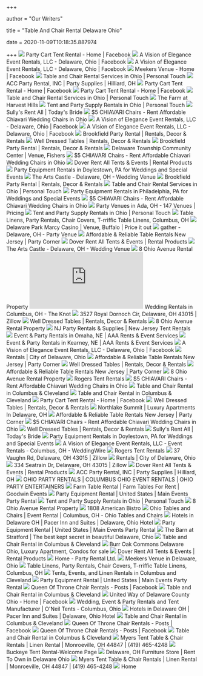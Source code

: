 +++
        
author = "Our Writers"
        
title = "Table And Chair Rental Delaware Ohio"
        
date = 2020-11-09T10:18:35.887974
        
+++
[ ![](https://lookaside.fbsbx.com/lookaside/crawler/media/?media_id=1148246221943596)](https://lookaside.fbsbx.com/lookaside/crawler/media/?media_id=1148246221943596) Party Cart Tent Rental - Home | Facebook
[ ![](https://lookaside.fbsbx.com/lookaside/crawler/media/?media_id=1137199823055485)](https://lookaside.fbsbx.com/lookaside/crawler/media/?media_id=1137199823055485) A Vision of Elegance Event Rentals, LLC - Delaware, Ohio | Facebook
[ ![](https://lookaside.fbsbx.com/lookaside/crawler/media/?media_id=3253220544786725)](https://lookaside.fbsbx.com/lookaside/crawler/media/?media_id=3253220544786725) A Vision of Elegance Event Rentals, LLC - Delaware, Ohio | Facebook
[ ![](https://lookaside.fbsbx.com/lookaside/crawler/media/?media_id=156959648995799)](https://lookaside.fbsbx.com/lookaside/crawler/media/?media_id=156959648995799) Meekers Venue - Home | Facebook
[ ![](https://personaltouchparty.com/wp-content/uploads/interior-chairs-wide.jpg)](https://personaltouchparty.com/wp-content/uploads/interior-chairs-wide.jpg) Table and Chair Rental Services in Ohio | Personal Touch
[ ![](https://le-cdn.hibuwebsites.com/9381c2b26db3460aa9667afcd3adecc3/dms3rep/multi/opt/Table%2Band%2BChair%2BRental%2Bpage%2Bphoto-640w.jpg)](https://le-cdn.hibuwebsites.com/9381c2b26db3460aa9667afcd3adecc3/dms3rep/multi/opt/Table%2Band%2BChair%2BRental%2Bpage%2Bphoto-640w.jpg) ACC Party Rental, INC | Party Supplies | Hilliard, OH
[ ![](https://lookaside.fbsbx.com/lookaside/crawler/media/?media_id=1148790268555858)](https://lookaside.fbsbx.com/lookaside/crawler/media/?media_id=1148790268555858) Party Cart Tent Rental - Home | Facebook
[ ![](https://lookaside.fbsbx.com/lookaside/crawler/media/?media_id=403305060493643)](https://lookaside.fbsbx.com/lookaside/crawler/media/?media_id=403305060493643) Party Cart Tent Rental - Home | Facebook
[ ![](https://personaltouchparty.com/wp-content/uploads/interior-chairs8.jpg)](https://personaltouchparty.com/wp-content/uploads/interior-chairs8.jpg) Table and Chair Rental Services in Ohio | Personal Touch
[ ![](https://images.squarespace-cdn.com/content/v1/58347e44b8a79bd50fc85130/1603308569600-MXOHPN6W4EEYJS424M4L/ke17ZwdGBToddI8pDm48kMXRibDYMhUiookWqwUxEZ97gQa3H78H3Y0txjaiv_0fDoOvxcdMmMKkDsyUqMSsMWxHk725yiiHCCLfrh8O1z4YTzHvnKhyp6Da-NYroOW3ZGjoBKy3azqku80C789l0luUmcNM2NMBIHLdYyXL-Jww_XBra4mrrAHD6FMA3bNKOBm5vyMDUBjVQdcIrt03OQ/Gustin_Wedding_02_008.jpg)](https://images.squarespace-cdn.com/content/v1/58347e44b8a79bd50fc85130/1603308569600-MXOHPN6W4EEYJS424M4L/ke17ZwdGBToddI8pDm48kMXRibDYMhUiookWqwUxEZ97gQa3H78H3Y0txjaiv_0fDoOvxcdMmMKkDsyUqMSsMWxHk725yiiHCCLfrh8O1z4YTzHvnKhyp6Da-NYroOW3ZGjoBKy3azqku80C789l0luUmcNM2NMBIHLdYyXL-Jww_XBra4mrrAHD6FMA3bNKOBm5vyMDUBjVQdcIrt03OQ/Gustin_Wedding_02_008.jpg) The Farm at Harvest Hills
[ ![](https://personaltouchparty.com/wp-content/uploads/interior-wedding5.jpg)](https://personaltouchparty.com/wp-content/uploads/interior-wedding5.jpg) Tent and Party Supply Rentals in Ohio | Personal Touch
[ ![](https://todaysbride.com/wp-content/uploads/2017/12/SullysPartyRental-2.jpg)](https://todaysbride.com/wp-content/uploads/2017/12/SullysPartyRental-2.jpg) Sully's Rent All | Today's Bride
[ ![](https://rentweddingchairs.com/wp-content/uploads/2020/02/Mundy1-450x450.jpg)](https://rentweddingchairs.com/wp-content/uploads/2020/02/Mundy1-450x450.jpg) $5 CHIAVARI Chairs - Rent Affordable Chiavari Wedding Chairs in Ohio
[ ![](https://lookaside.fbsbx.com/lookaside/crawler/media/?media_id=3253220551453391)](https://lookaside.fbsbx.com/lookaside/crawler/media/?media_id=3253220551453391) A Vision of Elegance Event Rentals, LLC - Delaware, Ohio | Facebook
[ ![](https://lookaside.fbsbx.com/lookaside/crawler/media/?media_id=3253220548120058)](https://lookaside.fbsbx.com/lookaside/crawler/media/?media_id=3253220548120058) A Vision of Elegance Event Rentals, LLC - Delaware, Ohio | Facebook
[ ![](https://premierbridewisconsin.com/wp-content/uploads/sites/36/2019/08/700-brookfield-party-rental-7-400x600.jpg)](https://premierbridewisconsin.com/wp-content/uploads/sites/36/2019/08/700-brookfield-party-rental-7-400x600.jpg) Brookfield Party Rental | Rentals, Decor & Rentals
[ ![](https://premierbridewisconsin.com/wp-content/uploads/sites/36/2019/08/269-well-dressed-tables-12-900x600.jpg)](https://premierbridewisconsin.com/wp-content/uploads/sites/36/2019/08/269-well-dressed-tables-12-900x600.jpg) Well Dressed Tables | Rentals, Decor & Rentals
[ ![](https://premierbridewisconsin.com/wp-content/uploads/sites/36/2019/08/700-brookfield-party-rental-2-900x600.png)](https://premierbridewisconsin.com/wp-content/uploads/sites/36/2019/08/700-brookfield-party-rental-2-900x600.png) Brookfield Party Rental | Rentals, Decor & Rentals
[ ![](https://cdn.wedding-spot.com/images/venues/14408/Delaware-Township-Community-Center-Fishers-IN-4f529a70-df1e-4a39-bf1b-de2872cb27d9.jpg)](https://cdn.wedding-spot.com/images/venues/14408/Delaware-Township-Community-Center-Fishers-IN-4f529a70-df1e-4a39-bf1b-de2872cb27d9.jpg) Delaware Township Community Center | Venue, Fishers
[ ![](https://rentweddingchairs.com/wp-content/uploads/2020/02/FB_IMG_1581984678935.jpg)](https://rentweddingchairs.com/wp-content/uploads/2020/02/FB_IMG_1581984678935.jpg) $5 CHIAVARI Chairs - Rent Affordable Chiavari Wedding Chairs in Ohio
[ ![](http://www.tentsevents.net/pics/table_banq.jpg)](http://www.tentsevents.net/pics/table_banq.jpg) Dover Rent All Tents & Events | Rental Products
[ ![](https://eventective-media.azureedge.net/2498795_md.jpg)](https://eventective-media.azureedge.net/2498795_md.jpg) Party Equipment Rentals in Doylestown, PA for Weddings and Special Events
[ ![](https://eventective-media.azureedge.net/2382467_lg.jpg)](https://eventective-media.azureedge.net/2382467_lg.jpg) The Arts Castle - Delaware, OH - Wedding Venue
[ ![](https://premierbridewisconsin.com/wp-content/uploads/sites/36/2019/08/700-brookfield-party-rental-10-600x600.jpg)](https://premierbridewisconsin.com/wp-content/uploads/sites/36/2019/08/700-brookfield-party-rental-10-600x600.jpg) Brookfield Party Rental | Rentals, Decor & Rentals
[ ![](https://personaltouchparty.com/wp-content/uploads/interior-chairs2.jpg)](https://personaltouchparty.com/wp-content/uploads/interior-chairs2.jpg) Table and Chair Rental Services in Ohio | Personal Touch
[ ![](https://eventective-media.azureedge.net/1326117.jpg)](https://eventective-media.azureedge.net/1326117.jpg) Party Equipment Rentals in Philadelphia, PA for Weddings and Special Events
[ ![](https://rentweddingchairs.com/wp-content/uploads/2019/03/White-Chair-Thumbnail.jpg)](https://rentweddingchairs.com/wp-content/uploads/2019/03/White-Chair-Thumbnail.jpg) $5 CHIAVARI Chairs - Rent Affordable Chiavari Wedding Chairs in Ohio
[ ![](https://eventective-media.azureedge.net/2608767_md.jpg)](https://eventective-media.azureedge.net/2608767_md.jpg) Party Venues in Ada, OH - 147 Venues | Pricing
[ ![](https://personaltouchparty.com/wp-content/uploads/interior-wedding6.jpg)](https://personaltouchparty.com/wp-content/uploads/interior-wedding6.jpg) Tent and Party Supply Rentals in Ohio | Personal Touch
[ ![](https://www.trriffic.com/images/home-1.png)](https://www.trriffic.com/images/home-1.png) Table Linens, Party Rentals, Chair Covers, T-rriffic Table Linens,  Columbus, OH
[ ![](https://cdn.wedding-spot.com/__sized__/images/venues/11096/Delaware-Park-Marcy-Casino-Buffalo-NY-48e38145-f11b-4c1f-b739-dad4b93be5b5.1575683340-97450e389c42885476f1fbe9bc5bca5a.jpg)](https://cdn.wedding-spot.com/__sized__/images/venues/11096/Delaware-Park-Marcy-Casino-Buffalo-NY-48e38145-f11b-4c1f-b739-dad4b93be5b5.1575683340-97450e389c42885476f1fbe9bc5bca5a.jpg) Delaware Park Marcy Casino | Venue, Buffalo | Price it out
[ ![](https://eventective-media.azureedge.net/2439927_lg.jpg)](https://eventective-media.azureedge.net/2439927_lg.jpg) gather - Delaware, OH - Party Venue
[ ![](https://partycorner.com/wp-content/uploads/2020/02/36-inch-round-table-event-party-weddings-rentals-tampa-clearwater-st-petersburg-e1583851155836.jpg)](https://partycorner.com/wp-content/uploads/2020/02/36-inch-round-table-event-party-weddings-rentals-tampa-clearwater-st-petersburg-e1583851155836.jpg) Affordable & Reliable Table Rentals New Jersey | Party Corner
[ ![](http://www.tentsevents.net/pics/Fruitwood_w_Harvest_at_NVV_(2).jpg)](http://www.tentsevents.net/pics/Fruitwood_w_Harvest_at_NVV_(2).jpg) Dover Rent All Tents & Events | Rental Products
[ ![](https://eventective-media.azureedge.net/2178918_lg.jpg)](https://eventective-media.azureedge.net/2178918_lg.jpg) The Arts Castle - Delaware, OH - Wedding Venue
[ ![](https://www.jacklingo.com/images/rentals/properties/224712/ohio8-10-1559702051.jpg)](https://www.jacklingo.com/images/rentals/properties/224712/ohio8-10-1559702051.jpg) 8 Ohio Avenue Rental Property
[ ![](https://media-api.xogrp.com/images/07688f85-9af0-4cf3-a244-bc9d54c1d684~rs_400.h)](https://media-api.xogrp.com/images/07688f85-9af0-4cf3-a244-bc9d54c1d684~rs_400.h) Wedding Rentals in Columbus, OH - The Knot
[ ![](https://photos.zillowstatic.com/fp/65f018342745c65c0475c69730255e93-cc_ft_1536.jpg)](https://photos.zillowstatic.com/fp/65f018342745c65c0475c69730255e93-cc_ft_1536.jpg) 3527 Royal Dornoch Cir, Delaware, OH 43015 | Zillow
[ ![](https://premierbridewisconsin.com/wp-content/uploads/sites/36/2019/08/269-well-dressed-tables-6-900x600.jpg)](https://premierbridewisconsin.com/wp-content/uploads/sites/36/2019/08/269-well-dressed-tables-6-900x600.jpg) Well Dressed Tables | Rentals, Decor & Rentals
[ ![](https://www.jacklingo.com/images/rentals/properties/224712/ohio8-9-1559702051.jpg)](https://www.jacklingo.com/images/rentals/properties/224712/ohio8-9-1559702051.jpg) 8 Ohio Avenue Rental Property
[ ![](https://partycorner.com/wp-content/uploads/2020/02/about-us.jpg)](https://partycorner.com/wp-content/uploads/2020/02/about-us.jpg) NJ Party Rentals & Supplies | New Jersey Tent Rentals
[ ![](https://aaarentsevents.com/wp-content/uploads/2017/05/aaa-rents-event-services-omaha-showroom-interior.jpg)](https://aaarentsevents.com/wp-content/uploads/2017/05/aaa-rents-event-services-omaha-showroom-interior.jpg) Event & Party Rentals in Omaha, NE | AAA Rents & Event Services
[ ![](https://aaarentsevents.com/wp-content/uploads/2017/05/aaa-rents-event-services-diamond-room2.jpg)](https://aaarentsevents.com/wp-content/uploads/2017/05/aaa-rents-event-services-diamond-room2.jpg) Event & Party Rentals in Kearney, NE | AAA Rents & Event Services
[ ![](https://lookaside.fbsbx.com/lookaside/crawler/media/?media_id=141004819341662)](https://lookaside.fbsbx.com/lookaside/crawler/media/?media_id=141004819341662) A Vision of Elegance Event Rentals, LLC - Delaware, Ohio | Facebook
[ ![](http://www.delawareohio.net/wp-content/uploads/Vets-3-season-300x225.jpg)](http://www.delawareohio.net/wp-content/uploads/Vets-3-season-300x225.jpg) Rentals | City of Delaware, Ohio
[ ![](https://partycorner.com/wp-content/uploads/2020/02/4ft-table-e1583852151553.jpg)](https://partycorner.com/wp-content/uploads/2020/02/4ft-table-e1583852151553.jpg) Affordable & Reliable Table Rentals New Jersey | Party Corner
[ ![](https://premierbridewisconsin.com/wp-content/uploads/sites/36/2019/08/269-well-dressed-tables-4-900x600.jpg)](https://premierbridewisconsin.com/wp-content/uploads/sites/36/2019/08/269-well-dressed-tables-4-900x600.jpg) Well Dressed Tables | Rentals, Decor & Rentals
[ ![](https://partycorner.com/wp-content/uploads/2020/02/cocktail-table-1-1.jpg)](https://partycorner.com/wp-content/uploads/2020/02/cocktail-table-1-1.jpg) Affordable & Reliable Table Rentals New Jersey | Party Corner
[ ![](https://www.jacklingo.com/images/rentals/properties/224712/ohio8-8-1559702051.jpg)](https://www.jacklingo.com/images/rentals/properties/224712/ohio8-8-1559702051.jpg) 8 Ohio Avenue Rental Property
[ ![](http://www.rogerstentrental.com/images_ss/01.jpg)](http://www.rogerstentrental.com/images_ss/01.jpg) Rogers Tent Rentals
[ ![](https://rentweddingchairs.com/wp-content/uploads/2020/01/White-Chair-Only.png)](https://rentweddingchairs.com/wp-content/uploads/2020/01/White-Chair-Only.png) $5 CHIAVARI Chairs - Rent Affordable Chiavari Wedding Chairs in Ohio
[ ![](https://lirents.net/wp-content/uploads/Round36in-585x585.jpg)](https://lirents.net/wp-content/uploads/Round36in-585x585.jpg) Table and Chair Rental in Columbus & Cleveland
[ ![](https://lirents.net/wp-content/uploads/4ft-Banquet-400x400.jpg)](https://lirents.net/wp-content/uploads/4ft-Banquet-400x400.jpg) Table and Chair Rental in Columbus & Cleveland
[ ![](https://lookaside.fbsbx.com/lookaside/crawler/media/?media_id=1148248228610062)](https://lookaside.fbsbx.com/lookaside/crawler/media/?media_id=1148248228610062) Party Cart Tent Rental - Home | Facebook
[ ![](https://premierbridewisconsin.com/wp-content/uploads/sites/36/2019/08/269-well-dressed-tables-10-900x600.jpg)](https://premierbridewisconsin.com/wp-content/uploads/sites/36/2019/08/269-well-dressed-tables-10-900x600.jpg) Well Dressed Tables | Rentals, Decor & Rentals
[ ![](https://www.northlakesummit.com/wp-content/uploads/2018/10/Northlake-Summit-Amenities-5-900x600.jpg)](https://www.northlakesummit.com/wp-content/uploads/2018/10/Northlake-Summit-Amenities-5-900x600.jpg) Northlake Summit | Luxury Apartments In Delaware, OH
[ ![](https://www.partycorner.com/wp-content/uploads/2020/02/Table-Rentals.jpg)](https://www.partycorner.com/wp-content/uploads/2020/02/Table-Rentals.jpg) Affordable & Reliable Table Rentals New Jersey | Party Corner
[ ![](https://rentweddingchairs.com/wp-content/uploads/2020/02/IMG_3003-450x450.jpg)](https://rentweddingchairs.com/wp-content/uploads/2020/02/IMG_3003-450x450.jpg) $5 CHIAVARI Chairs - Rent Affordable Chiavari Wedding Chairs in Ohio
[ ![](https://premierbridewisconsin.com/wp-content/uploads/sites/36/2019/08/269-well-dressed-tables-7-900x600.jpg)](https://premierbridewisconsin.com/wp-content/uploads/sites/36/2019/08/269-well-dressed-tables-7-900x600.jpg) Well Dressed Tables | Rentals, Decor & Rentals
[ ![](https://todaysbride.com/wp-content/uploads/2017/12/new-2-web.jpg)](https://todaysbride.com/wp-content/uploads/2017/12/new-2-web.jpg) Sully's Rent All | Today's Bride
[ ![](https://eventective-media.azureedge.net/2498799_md.jpg)](https://eventective-media.azureedge.net/2498799_md.jpg) Party Equipment Rentals in Doylestown, PA for Weddings and Special Events
[ ![](https://cdn0.weddingwire.com/emp/fotos/0/5/3/1/8/4/o-chairs_51_481350-157801593881350.jpg)](https://cdn0.weddingwire.com/emp/fotos/0/5/3/1/8/4/o-chairs_51_481350-157801593881350.jpg) A Vision of Elegance Event Rentals, LLC - Event Rentals - Columbus, OH -  WeddingWire
[ ![](http://www.rogerstentrental.com/images/bannerlite.gif)](http://www.rogerstentrental.com/images/bannerlite.gif) Rogers Tent Rentals
[ ![](https://photos.zillowstatic.com/fp/aaed0b9255e67e11dc48008cb8f86961-cc_ft_384.jpg)](https://photos.zillowstatic.com/fp/aaed0b9255e67e11dc48008cb8f86961-cc_ft_384.jpg) 37 Vaughn Rd, Delaware, OH 43015 | Zillow
[ ![](http://www.delawareohio.net/wp-content/uploads/10delawareplay10-300x201.jpg)](http://www.delawareohio.net/wp-content/uploads/10delawareplay10-300x201.jpg) Rentals | City of Delaware, Ohio
[ ![](https://photos.zillowstatic.com/fp/1533c39b2d7583be7b7a7875899a5a64-cc_ft_384.jpg)](https://photos.zillowstatic.com/fp/1533c39b2d7583be7b7a7875899a5a64-cc_ft_384.jpg) 334 Seatrain Dr, Delaware, OH 43015 | Zillow
[ ![](http://www.tentsevents.net/pics/farmhouse_tables_blue_goblets_crossback_chairs2.jpg)](http://www.tentsevents.net/pics/farmhouse_tables_blue_goblets_crossback_chairs2.jpg) Dover Rent All Tents & Events | Rental Products
[ ![](https://le-cdn.hibuwebsites.com/9381c2b26db3460aa9667afcd3adecc3/dms3rep/multi/opt/Party%2BRental%2BHome%2BPage%2Bpict-640w.PNG)](https://le-cdn.hibuwebsites.com/9381c2b26db3460aa9667afcd3adecc3/dms3rep/multi/opt/Party%2BRental%2BHome%2BPage%2Bpict-640w.PNG) ACC Party Rental, INC | Party Supplies | Hilliard, OH
[ ![](https://static.wixstatic.com/media/339d30_07e8e465af4e4d759757ee2359bd3bfc~mv2.jpg/v1/fill/w_1366,h_507,al_c,q_85/339d30_07e8e465af4e4d759757ee2359bd3bfc~mv2.webp)](https://static.wixstatic.com/media/339d30_07e8e465af4e4d759757ee2359bd3bfc~mv2.jpg/v1/fill/w_1366,h_507,al_c,q_85/339d30_07e8e465af4e4d759757ee2359bd3bfc~mv2.webp) OHIO PARTY RENTALS | COLUMBUS OHIO EVENT RENTALS | OHIO PARTY ENTERTAINERS
[ ![](https://www.goodwinrentals.com/wp-content/uploads/2015/12/athens-farm-tables-for-rent-in-georgia.jpg)](https://www.goodwinrentals.com/wp-content/uploads/2015/12/athens-farm-tables-for-rent-in-georgia.jpg) Farm Table Rental | Farm Tables For Rent | Goodwin Events
[ ![](https://static.wixstatic.com/media/2e0a9e_3e4783a9ebe042a58c44805e2972bb8f~mv2_d_3012_1340_s_2.jpg/v1/fit/w_2500,h_1330,al_c/2e0a9e_3e4783a9ebe042a58c44805e2972bb8f~mv2_d_3012_1340_s_2.jpg)](https://static.wixstatic.com/media/2e0a9e_3e4783a9ebe042a58c44805e2972bb8f~mv2_d_3012_1340_s_2.jpg/v1/fit/w_2500,h_1330,al_c/2e0a9e_3e4783a9ebe042a58c44805e2972bb8f~mv2_d_3012_1340_s_2.jpg) Party Equipment Rental | United States | Main Events Party Rental
[ ![](https://personaltouchparty.com/wp-content/uploads/masthead2.jpg)](https://personaltouchparty.com/wp-content/uploads/masthead2.jpg) Tent and Party Supply Rentals in Ohio | Personal Touch
[ ![](https://www.jacklingo.com/images/rentals/properties/224712/ohio8-4-1559702051.jpg)](https://www.jacklingo.com/images/rentals/properties/224712/ohio8-4-1559702051.jpg) 8 Ohio Avenue Rental Property
[ ![](https://images.squarespace-cdn.com/content/v1/52f9630ce4b0f2287492edb7/1559846887559-FGXAVVVQ2QNYE7XQYNYE/ke17ZwdGBToddI8pDm48kDqh_cQocK8JBSHUbTtZS4V7gQa3H78H3Y0txjaiv_0fDoOvxcdMmMKkDsyUqMSsMWxHk725yiiHCCLfrh8O1z4YTzHvnKhyp6Da-NYroOW3ZGjoBKy3azqku80C789l0mhydAgiKdIfeAoxVgE7c7otVu-iuppiBK0j_Ge_g7ihEgP-6XovtMB7o2cl57mPDg/unnamed.jpg?format=2500w)](https://images.squarespace-cdn.com/content/v1/52f9630ce4b0f2287492edb7/1559846887559-FGXAVVVQ2QNYE7XQYNYE/ke17ZwdGBToddI8pDm48kDqh_cQocK8JBSHUbTtZS4V7gQa3H78H3Y0txjaiv_0fDoOvxcdMmMKkDsyUqMSsMWxHk725yiiHCCLfrh8O1z4YTzHvnKhyp6Da-NYroOW3ZGjoBKy3azqku80C789l0mhydAgiKdIfeAoxVgE7c7otVu-iuppiBK0j_Ge_g7ihEgP-6XovtMB7o2cl57mPDg/unnamed.jpg?format=2500w) 1808 American Bistro
[ ![](https://ohiotablesandchairs.com/wp-content/uploads/2020/04/cropped-Logo-No-Slogan-1-1-e1595017350370.png)](https://ohiotablesandchairs.com/wp-content/uploads/2020/04/cropped-Logo-No-Slogan-1-1-e1595017350370.png) Ohio Tables and Chairs | Event Rental | Columbus, OH - Ohio Tables and  Chairs
[ ![](http://www.pacerinnandsuitesmotel.com/images/slider/slide2.jpg)](http://www.pacerinnandsuitesmotel.com/images/slider/slide2.jpg) Hotels in Delaware OH | Pacer Inn and Suites | Delaware, Ohio Hotel
[ ![](https://static.wixstatic.com/media/64ed79_0faeed712f1a4d6a8020b188758afbfe~mv2_d_3000_2250_s_2.jpg/v1/fill/w_640,h_636,al_c,q_85,usm_0.66_1.00_0.01/64ed79_0faeed712f1a4d6a8020b188758afbfe~mv2_d_3000_2250_s_2.webp)](https://static.wixstatic.com/media/64ed79_0faeed712f1a4d6a8020b188758afbfe~mv2_d_3000_2250_s_2.jpg/v1/fill/w_640,h_636,al_c,q_85,usm_0.66_1.00_0.01/64ed79_0faeed712f1a4d6a8020b188758afbfe~mv2_d_3000_2250_s_2.webp) Party Equipment Rental | United States | Main Events Party Rental
[ ![](https://barnatstratford.org/wp-content/uploads/2019/06/corp-pic-high-res.jpeg)](https://barnatstratford.org/wp-content/uploads/2019/06/corp-pic-high-res.jpeg) The Barn at Stratford | The best kept secret in beautiful Delaware, Ohio
[ ![](https://lirents.net/wp-content/uploads/FarmTable-2-585x585.jpg)](https://lirents.net/wp-content/uploads/FarmTable-2-585x585.jpg) Table and Chair Rental in Columbus & Cleveland
[ ![](https://www.trepluscommunities.com/sites/default/files/inline-images/interior_of_luxury_apartments_in_Delaware_Ohio.jpg)](https://www.trepluscommunities.com/sites/default/files/inline-images/interior_of_luxury_apartments_in_Delaware_Ohio.jpg) Burr Oak Commons Delaware Ohio, Luxury Apartment, Condos for sale
[ ![](http://www.tentsevents.net/pics/TABLE_KING_BANQ_8ftX42inch.jpg)](http://www.tentsevents.net/pics/TABLE_KING_BANQ_8ftX42inch.jpg) Dover Rent All Tents & Events | Rental Products
[ ![](https://s7d2.scene7.com/is/image/PartyRental/homeHero_02_11112019_desktop?wid=1920)](https://s7d2.scene7.com/is/image/PartyRental/homeHero_02_11112019_desktop?wid=1920) Home - Party Rental Ltd.
[ ![](https://www.receptionhalls.com/media/OH/12884/photos/meekers-venue-3_1578415939.jpg)](https://www.receptionhalls.com/media/OH/12884/photos/meekers-venue-3_1578415939.jpg) Meekers Venue in Delaware, Ohio
[ ![](https://www.trriffic.com/images/og-ad.jpg)](https://www.trriffic.com/images/og-ad.jpg) Table Linens, Party Rentals, Chair Covers, T-rriffic Table Linens,  Columbus, OH
[ ![](https://lirents.net/wp-content/uploads/hp_button_03.jpg)](https://lirents.net/wp-content/uploads/hp_button_03.jpg) Tents, Events, and Linen Rentals in Columbus and Cleveland
[ ![](https://static.wixstatic.com/media/eba8fd1447cc46b4a9a824ff9c0a3db6.jpg/v1/fill/w_496,h_470,al_c,q_80,usm_0.66_1.00_0.01/Wedding%20Tent.webp)](https://static.wixstatic.com/media/eba8fd1447cc46b4a9a824ff9c0a3db6.jpg/v1/fill/w_496,h_470,al_c,q_80,usm_0.66_1.00_0.01/Wedding%20Tent.webp) Party Equipment Rental | United States | Main Events Party Rental
[ ![](https://lookaside.fbsbx.com/lookaside/crawler/media/?media_id=629804501258453)](https://lookaside.fbsbx.com/lookaside/crawler/media/?media_id=629804501258453) Queen Of Throne Chair Rentals - Posts | Facebook
[ ![](https://lirents.net/wp-content/uploads/ResinWhiteFront-585x585.jpg)](https://lirents.net/wp-content/uploads/ResinWhiteFront-585x585.jpg) Table and Chair Rental in Columbus & Cleveland
[ ![](https://lookaside.fbsbx.com/lookaside/crawler/media/?media_id=10157436879043199)](https://lookaside.fbsbx.com/lookaside/crawler/media/?media_id=10157436879043199) United Way of Delaware County Ohio - Home | Facebook
[ ![](https://oneiltents.com/wp-content/uploads/2018/04/30M-OSU-ONEIL-TENTS-e1523458418861-1300x590.jpg)](https://oneiltents.com/wp-content/uploads/2018/04/30M-OSU-ONEIL-TENTS-e1523458418861-1300x590.jpg) Wedding, Event & Party Rentals and Tent Manufacturer | O'Neil Tents -  Columbus, Ohio
[ ![](http://www.myeres.com/cgi-bin/MyRes40/Hotels/Pacerinndelaware/AmenityPics/RESTAURANT.jpg)](http://www.myeres.com/cgi-bin/MyRes40/Hotels/Pacerinndelaware/AmenityPics/RESTAURANT.jpg) Hotels in Delaware OH | Pacer Inn and Suites | Delaware, Ohio Hotel
[ ![](https://lirents.net/wp-content/uploads/BirchChiavariChair-585x585.jpg)](https://lirents.net/wp-content/uploads/BirchChiavariChair-585x585.jpg) Table and Chair Rental in Columbus & Cleveland
[ ![](https://lookaside.fbsbx.com/lookaside/crawler/media/?media_id=603362700569300)](https://lookaside.fbsbx.com/lookaside/crawler/media/?media_id=603362700569300) Queen Of Throne Chair Rentals - Posts | Facebook
[ ![](https://lookaside.fbsbx.com/lookaside/crawler/media/?media_id=629804474591789)](https://lookaside.fbsbx.com/lookaside/crawler/media/?media_id=629804474591789) Queen Of Throne Chair Rentals - Posts | Facebook
[ ![](https://lirents.net/wp-content/uploads/CabaretTall30in-585x585.jpg)](https://lirents.net/wp-content/uploads/CabaretTall30in-585x585.jpg) Table and Chair Rental in Columbus & Cleveland
[ ![](http://www.myerstenttableandchairrentals.com/images/theme.jpg)](http://www.myerstenttableandchairrentals.com/images/theme.jpg) Myers Tent Table & Chair Rentals | Linen Rental | Monroeville, OH 44847 |  (419) 465-4248
[ ![](http://buckeyetentrental.com/img/hp/main/mi3_2.jpg)](http://buckeyetentrental.com/img/hp/main/mi3_2.jpg) Buckeye Tent Rental-Welcome Page
[ ![](https://www.showplacerents.com/images2/new/product-item-furniture.png)](https://www.showplacerents.com/images2/new/product-item-furniture.png) Delaware, OH Furniture Store | Rent To Own in Delaware Ohio
[ ![](http://www.myerstenttableandchairrentals.com/images/company_kOK7N_sidewalls.jpg)](http://www.myerstenttableandchairrentals.com/images/company_kOK7N_sidewalls.jpg) Myers Tent Table & Chair Rentals | Linen Rental | Monroeville, OH 44847 |  (419) 465-4248
[ ![](http://www.bigideaspartyrental.com/100_0414.JPG)](http://www.bigideaspartyrental.com/100_0414.JPG) Home
